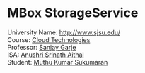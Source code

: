 <h1>MBox StorageService</h1>

<p>University Name: <a href="http://www.sjsu.edu/" rel="nofollow">http://www.sjsu.edu/</a><br>
Course: <a href="http://info.sjsu.edu/web-dbgen/catalog/courses/CMPE281.html" rel="nofollow">Cloud Technologies</a><br>
Professor: <a href="https://www.linkedin.com/in/sanjaygarje/" rel="nofollow">Sanjay Garje</a><br>
ISA: <a href="https://www.linkedin.com/in/anushri-aithal" rel="nofollow">Anushri Srinath Aithal</a><br>
Student: <a href="https://www.linkedin.com/in/muthu-kumar-sukumaran/" rel="nofollow">Muthu Kumar Sukumaran</a></p>

